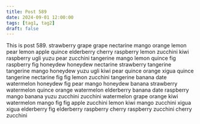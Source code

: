 ```yaml
---
title: Post 589
date: 2024-09-01 12:00:00
tags: [tag1, tag2]
draft: false
---
```

This is post 589.
strawberry
grape
grape
nectarine
mango
orange
lemon
pear
lemon
apple
quince
elderberry
cherry
raspberry
lemon
zucchini
kiwi
raspberry
ugli
yuzu
pear
zucchini
tangerine
mango
lemon
quince
fig
raspberry
fig
honeydew
honeydew
nectarine
strawberry
tangerine
tangerine
mango
honeydew
yuzu
ugli
kiwi
pear
quince
orange
xigua
quince
tangerine
nectarine
fig
fig
lemon
zucchini
tangerine
banana
date
watermelon
honeydew
fig
pear
mango
honeydew
banana
strawberry
watermelon
quince
orange
watermelon
elderberry
banana
date
raspberry
mango
banana
yuzu
zucchini
zucchini
watermelon
grape
orange
kiwi
watermelon
mango
fig
fig
apple
zucchini
lemon
kiwi
mango
zucchini
xigua
xigua
elderberry
fig
elderberry
raspberry
cherry
raspberry
zucchini
cherry
zucchini
